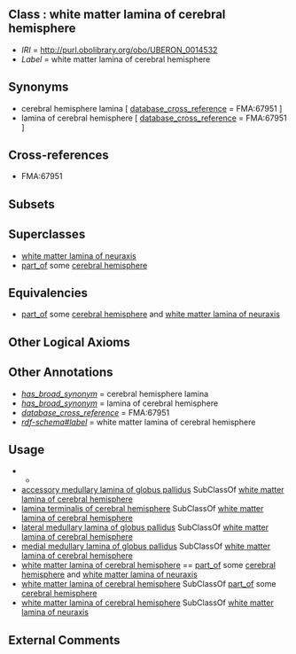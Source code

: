 
## Class : white matter lamina of cerebral hemisphere

 * *IRI* = http://purl.obolibrary.org/obo/UBERON_0014532
 * *Label* = white matter lamina of cerebral hemisphere

## Synonyms

 * cerebral hemisphere lamina [ [database_cross_reference](../../ef/oboInOwl#hasDbXref.md) = FMA:67951 ]
 * lamina of cerebral hemisphere [ [database_cross_reference](../../ef/oboInOwl#hasDbXref.md) = FMA:67951 ]

## Cross-references

 * FMA:67951

## Subsets


## Superclasses

 * [white matter lamina of neuraxis](../../UBERON/30/UBERON_0014530.md)
 * [part_of](../../BFO/50/BFO_0000050.md) some [cerebral hemisphere](../../UBERON/69/UBERON_0001869.md)

## Equivalencies

 * [part_of](../../BFO/50/BFO_0000050.md) some [cerebral hemisphere](../../UBERON/69/UBERON_0001869.md) and [white matter lamina of neuraxis](../../UBERON/30/UBERON_0014530.md)

## Other Logical Axioms


## Other Annotations

 * *[has_broad_synonym](../../ym/oboInOwl#hasBroadSynonym.md)* = cerebral hemisphere lamina
 * *[has_broad_synonym](../../ym/oboInOwl#hasBroadSynonym.md)* = lamina of cerebral hemisphere
 * *[database_cross_reference](../../ef/oboInOwl#hasDbXref.md)* = FMA:67951
 * *[rdf-schema#label](../../el/rdf-schema#label.md)* = white matter lamina of cerebral hemisphere

## Usage

 * -
 * [accessory medullary lamina of globus pallidus](../../UBERON/63/UBERON_0002763.md) SubClassOf [white matter lamina of cerebral hemisphere](../../UBERON/32/UBERON_0014532.md)
 * [lamina terminalis of cerebral hemisphere](../../UBERON/17/UBERON_0015117.md) SubClassOf [white matter lamina of cerebral hemisphere](../../UBERON/32/UBERON_0014532.md)
 * [lateral medullary lamina of globus pallidus](../../UBERON/65/UBERON_0002765.md) SubClassOf [white matter lamina of cerebral hemisphere](../../UBERON/32/UBERON_0014532.md)
 * [medial medullary lamina of globus pallidus](../../UBERON/27/UBERON_0002727.md) SubClassOf [white matter lamina of cerebral hemisphere](../../UBERON/32/UBERON_0014532.md)
 * [white matter lamina of cerebral hemisphere](../../UBERON/32/UBERON_0014532.md) == [part_of](../../BFO/50/BFO_0000050.md) some [cerebral hemisphere](../../UBERON/69/UBERON_0001869.md) and [white matter lamina of neuraxis](../../UBERON/30/UBERON_0014530.md)
 * [white matter lamina of cerebral hemisphere](../../UBERON/32/UBERON_0014532.md) SubClassOf [part_of](../../BFO/50/BFO_0000050.md) some [cerebral hemisphere](../../UBERON/69/UBERON_0001869.md)
 * [white matter lamina of cerebral hemisphere](../../UBERON/32/UBERON_0014532.md) SubClassOf [white matter lamina of neuraxis](../../UBERON/30/UBERON_0014530.md)

## External Comments

